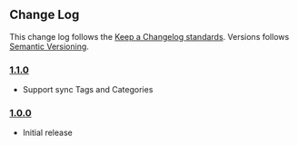 ## Change Log ##

This change log follows the [Keep a Changelog standards][]. Versions follows [Semantic Versioning][].

### [1.1.0][1.1.0] ###

* Support sync Tags and Categories

### [1.0.0][1.0.0] ###

* Initial release

  [Keep a Changelog standards]: http://keepachangelog.com/
  [Semantic Versioning]: http://semver.org/
  [1.0.0]: https://github.com/lite3/deploy2wp/releases/tag/1.0.0
  [1.1.0]: https://github.com/lite3/deploy2wp/releases/tag/1.1.0





